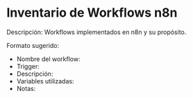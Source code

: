 # Inventario de Workflows n8n

Descripción: Workflows implementados en n8n y su propósito.

Formato sugerido:

- Nombre del workflow:
- Trigger:
- Descripción:
- Variables utilizadas:
- Notas:
